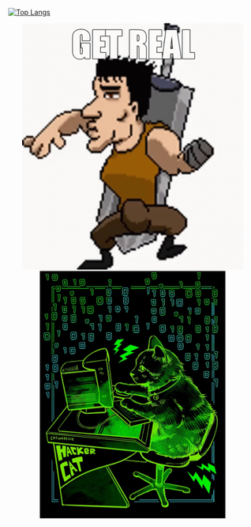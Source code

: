 [![Top Langs](https://github-readme-stats.vercel.app/api/top-langs/?username=AlanAcosta460&langs_count=9&theme=aura&hide=papyrus&layout=compact&card_width=500)](https://github.com/anuraghazra/github-readme-stats)

<p align="center" height='100' width'100'>
  <img src="get-real.gif" alt="animated" />
  <img src="hackerCat.jpg" alt="image" height="500"/>
</p>
